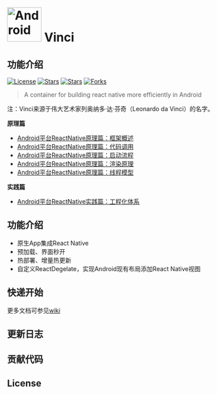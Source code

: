 # <img src="https://github.com/guoxiaoxing/vinci/raw/master/art/logo.png" alt="Android open source project analysis" width="80" height="80" align="bottom"/> Vinci

## 功能介绍

[![License](https://img.shields.io/github/license/guoxiaoxing/vinci.svg)](https://jitpack.io/#guoxiaoxing/vinci) 
[![Stars](https://img.shields.io/github/stars/guoxiaoxing/vinci.svg)](https://jitpack.io/#guoxiaoxing/vinci) 
[![Stars](https://img.shields.io/github/forks/guoxiaoxing/vinci.svg)](https://jitpack.io/#guoxiaoxing/vinci) 
[![Forks](https://img.shields.io/github/issues/guoxiaoxing/vinci.svg)](https://jitpack.io/#guoxiaoxing/vinci) 

>A container for building react native more efficiently in Android

注：Vinci来源于伟大艺术家列奥纳多·达·芬奇（Leonardo da Vinci）的名字。

**原理篇**

- [Android平台ReactNative原理篇：框架概述](https://github.com/guoxiaoxing/vinci/blob/master/doc/原理篇/Android平台ReactNative原理篇：框架概述.md)
- [Android平台ReactNative原理篇：代码调用](https://github.com/guoxiaoxing/vinci/blob/master/doc/原理篇/Android平台ReactNative原理篇：代码调用.md)
- [Android平台ReactNative原理篇：启动流程](https://github.com/guoxiaoxing/vinci/blob/master/doc/原理篇/Android平台ReactNative原理篇：启动流程.md)
- [Android平台ReactNative原理篇：渲染原理](https://github.com/guoxiaoxing/vinci/blob/master/doc/原理篇/Android平台ReactNative原理篇：渲染原理.md)
- [Android平台ReactNative原理篇：线程模型](https://github.com/guoxiaoxing/vinci/blob/master/doc/原理篇/Android平台ReactNative原理篇：线程模型.md)

**实践篇**

- [Android平台ReactNative实践篇：工程化体系](https://github.com/guoxiaoxing/vinci/blob/master/doc/实践篇/Android平台ReactNative实践篇：工程化体系.md)

## 功能介绍

- 原生App集成React Native
- 预加载、界面秒开
- 热部署、增量热更新
- 自定义ReactDegelate，实现Android现有布局添加React Native视图

## 快递开始

更多文档可参见[wiki](https://github.com/guoxiaoxing/vinci/wiki)

## 更新日志

## 贡献代码

## License